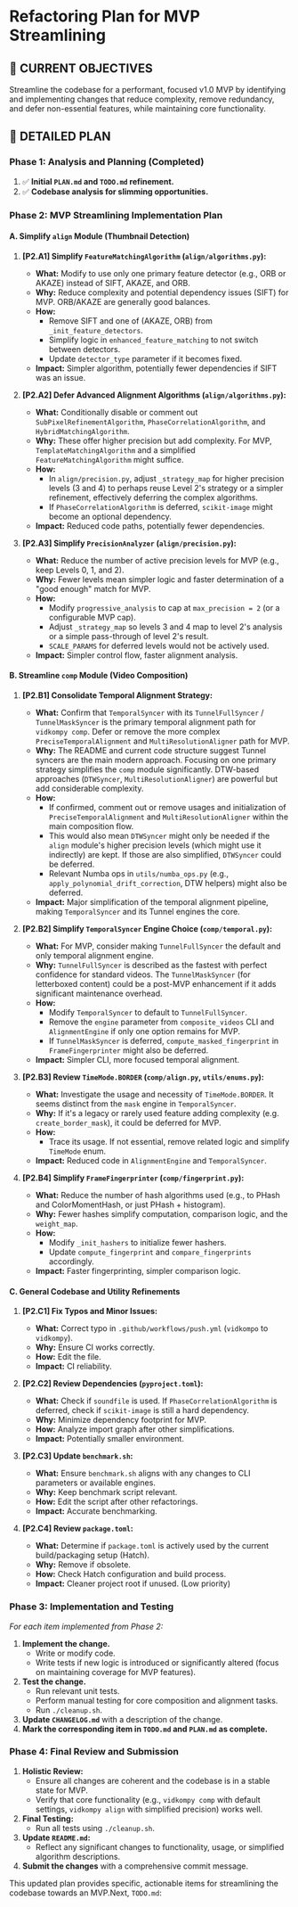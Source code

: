 # Refactoring Plan for MVP Streamlining

## 🎯 CURRENT OBJECTIVES

Streamline the codebase for a performant, focused v1.0 MVP by identifying and implementing changes that reduce complexity, remove redundancy, and defer non-essential features, while maintaining core functionality.

## 📝 DETAILED PLAN

### Phase 1: Analysis and Planning (Completed)

1.  ✅ **Initial `PLAN.md` and `TODO.md` refinement.**
2.  ✅ **Codebase analysis for slimming opportunities.**

### Phase 2: MVP Streamlining Implementation Plan

#### A. Simplify `align` Module (Thumbnail Detection)

1.  **[P2.A1] Simplify `FeatureMatchingAlgorithm` (`align/algorithms.py`):**
    *   **What:** Modify to use only one primary feature detector (e.g., ORB or AKAZE) instead of SIFT, AKAZE, and ORB.
    *   **Why:** Reduce complexity and potential dependency issues (SIFT) for MVP. ORB/AKAZE are generally good balances.
    *   **How:**
        *   Remove SIFT and one of (AKAZE, ORB) from `_init_feature_detectors`.
        *   Simplify logic in `enhanced_feature_matching` to not switch between detectors.
        *   Update `detector_type` parameter if it becomes fixed.
    *   **Impact:** Simpler algorithm, potentially fewer dependencies if SIFT was an issue.

2.  **[P2.A2] Defer Advanced Alignment Algorithms (`align/algorithms.py`):**
    *   **What:** Conditionally disable or comment out `SubPixelRefinementAlgorithm`, `PhaseCorrelationAlgorithm`, and `HybridMatchingAlgorithm`.
    *   **Why:** These offer higher precision but add complexity. For MVP, `TemplateMatchingAlgorithm` and a simplified `FeatureMatchingAlgorithm` might suffice.
    *   **How:**
        *   In `align/precision.py`, adjust `_strategy_map` for higher precision levels (3 and 4) to perhaps reuse Level 2's strategy or a simpler refinement, effectively deferring the complex algorithms.
        *   If `PhaseCorrelationAlgorithm` is deferred, `scikit-image` might become an optional dependency.
    *   **Impact:** Reduced code paths, potentially fewer dependencies.

3.  **[P2.A3] Simplify `PrecisionAnalyzer` (`align/precision.py`):**
    *   **What:** Reduce the number of active precision levels for MVP (e.g., keep Levels 0, 1, and 2).
    *   **Why:** Fewer levels mean simpler logic and faster determination of a "good enough" match for MVP.
    *   **How:**
        *   Modify `progressive_analysis` to cap at `max_precision = 2` (or a configurable MVP cap).
        *   Adjust `_strategy_map` so levels 3 and 4 map to level 2's analysis or a simple pass-through of level 2's result.
        *   `SCALE_PARAMS` for deferred levels would not be actively used.
    *   **Impact:** Simpler control flow, faster alignment analysis.

#### B. Streamline `comp` Module (Video Composition)

1.  **[P2.B1] Consolidate Temporal Alignment Strategy:**
    *   **What:** Confirm that `TemporalSyncer` with its `TunnelFullSyncer` / `TunnelMaskSyncer` is the primary temporal alignment path for `vidkompy comp`. Defer or remove the more complex `PreciseTemporalAlignment` and `MultiResolutionAligner` path for MVP.
    *   **Why:** The README and current code structure suggest Tunnel syncers are the main modern approach. Focusing on one primary strategy simplifies the `comp` module significantly. DTW-based approaches (`DTWSyncer`, `MultiResolutionAligner`) are powerful but add considerable complexity.
    *   **How:**
        *   If confirmed, comment out or remove usages and initialization of `PreciseTemporalAlignment` and `MultiResolutionAligner` within the main composition flow.
        *   This would also mean `DTWSyncer` might only be needed if the `align` module's higher precision levels (which might use it indirectly) are kept. If those are also simplified, `DTWSyncer` could be deferred.
        *   Relevant Numba ops in `utils/numba_ops.py` (e.g., `apply_polynomial_drift_correction`, DTW helpers) might also be deferred.
    *   **Impact:** Major simplification of the temporal alignment pipeline, making `TemporalSyncer` and its Tunnel engines the core.

2.  **[P2.B2] Simplify `TemporalSyncer` Engine Choice (`comp/temporal.py`):**
    *   **What:** For MVP, consider making `TunnelFullSyncer` the default and only temporal alignment engine.
    *   **Why:** `TunnelFullSyncer` is described as the fastest with perfect confidence for standard videos. The `TunnelMaskSyncer` (for letterboxed content) could be a post-MVP enhancement if it adds significant maintenance overhead.
    *   **How:**
        *   Modify `TemporalSyncer` to default to `TunnelFullSyncer`.
        *   Remove the `engine` parameter from `composite_videos` CLI and `AlignmentEngine` if only one option remains for MVP.
        *   If `TunnelMaskSyncer` is deferred, `compute_masked_fingerprint` in `FrameFingerprinter` might also be deferred.
    *   **Impact:** Simpler CLI, more focused temporal alignment.

3.  **[P2.B3] Review `TimeMode.BORDER` (`comp/align.py`, `utils/enums.py`):**
    *   **What:** Investigate the usage and necessity of `TimeMode.BORDER`. It seems distinct from the `mask` engine in `TemporalSyncer`.
    *   **Why:** If it's a legacy or rarely used feature adding complexity (e.g. `create_border_mask`), it could be deferred for MVP.
    *   **How:**
        *   Trace its usage. If not essential, remove related logic and simplify `TimeMode` enum.
    *   **Impact:** Reduced code in `AlignmentEngine` and `TemporalSyncer`.

4.  **[P2.B4] Simplify `FrameFingerprinter` (`comp/fingerprint.py`):**
    *   **What:** Reduce the number of hash algorithms used (e.g., to PHash and ColorMomentHash, or just PHash + histogram).
    *   **Why:** Fewer hashes simplify computation, comparison logic, and the `weight_map`.
    *   **How:**
        *   Modify `_init_hashers` to initialize fewer hashers.
        *   Update `compute_fingerprint` and `compare_fingerprints` accordingly.
    *   **Impact:** Faster fingerprinting, simpler comparison logic.

#### C. General Codebase and Utility Refinements

1.  **[P2.C1] Fix Typos and Minor Issues:**
    *   **What:** Correct typo in `.github/workflows/push.yml` (`vidkompo` to `vidkompy`).
    *   **Why:** Ensure CI works correctly.
    *   **How:** Edit the file.
    *   **Impact:** CI reliability.

2.  **[P2.C2] Review Dependencies (`pyproject.toml`):**
    *   **What:** Check if `soundfile` is used. If `PhaseCorrelationAlgorithm` is deferred, check if `scikit-image` is still a hard dependency.
    *   **Why:** Minimize dependency footprint for MVP.
    *   **How:** Analyze import graph after other simplifications.
    *   **Impact:** Potentially smaller environment.

3.  **[P2.C3] Update `benchmark.sh`:**
    *   **What:** Ensure `benchmark.sh` aligns with any changes to CLI parameters or available engines.
    *   **Why:** Keep benchmark script relevant.
    *   **How:** Edit the script after other refactorings.
    *   **Impact:** Accurate benchmarking.

4.  **[P2.C4] Review `package.toml`:**
    *   **What:** Determine if `package.toml` is actively used by the current build/packaging setup (Hatch).
    *   **Why:** Remove if obsolete.
    *   **How:** Check Hatch configuration and build process.
    *   **Impact:** Cleaner project root if unused. (Low priority)

### Phase 3: Implementation and Testing

*For each item implemented from Phase 2:*

1.  **Implement the change.**
    *   Write or modify code.
    *   Write tests if new logic is introduced or significantly altered (focus on maintaining coverage for MVP features).
2.  **Test the change.**
    *   Run relevant unit tests.
    *   Perform manual testing for core composition and alignment tasks.
    *   Run `./cleanup.sh`.
3.  **Update `CHANGELOG.md`** with a description of the change.
4.  **Mark the corresponding item in `TODO.md` and `PLAN.md` as complete.**

### Phase 4: Final Review and Submission

1.  **Holistic Review:**
    *   Ensure all changes are coherent and the codebase is in a stable state for MVP.
    *   Verify that core functionality (e.g., `vidkompy comp` with default settings, `vidkompy align` with simplified precision) works well.
2.  **Final Testing:**
    *   Run all tests using `./cleanup.sh`.
3.  **Update `README.md`:**
    *   Reflect any significant changes to functionality, usage, or simplified algorithm descriptions.
4.  **Submit the changes** with a comprehensive commit message.

This updated plan provides specific, actionable items for streamlining the codebase towards an MVP.Next, `TODO.md`:
